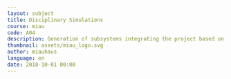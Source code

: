 ```yaml
---
layout: subject
title: Disciplinary Simulations
course: miau
code: A04
description: Generation of subsystems integrating the project based on disciplines (structural, bioclimatic, infrastructural...) in such a way as to produce simulations of the prototypes modeled, as well as their programmatic and geometric optimization for such objectives. The result is the elaboration of calculation documents and decision making regarding thermodynamic bioclimatic strategies
thumbnail: assets/miau_logo.svg
author: miauhaus
language: en
date: 2018-10-01 00:00
---
```

